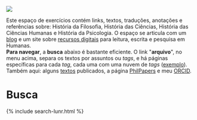 ![](https://askesis.hypotheses.org/files/2020/06/cropped-abbayedardenne.jpg)

Este espaço de exercícios contém links, textos, traduções, anotações e referências sobre: História da Filosofia, História das Ciências, História das Ciências Humanas e História da Psicologia. O espaço se articula com um [blog](https://askesis.hypotheses.org) e um site sobre [recursos digitais](https://askemata.github.io/recursos/) para leitura, escrita e pesquisa em Humanas.  
**Para navegar**, a **busca** abaixo é bastante eficiente. O link "**arquivo**", no menu acima, separa os textos por assuntos ou *tags*, e há páginas específicas para cada *tag*, cada uma com uma nuvem de *tags* ([exemplo](https://askemata.github.io/tag/fenomenologia)).  
Também aqui: alguns [textos](https://askemata.github.io/textos.html) publicados, a página [PhilPapers](http://philpeople.org/profiles/marcio-miotto) e meu [ORCID](https://orcid.org/0000-0003-0608-0542).

# Busca

{% include search-lunr.html %}
